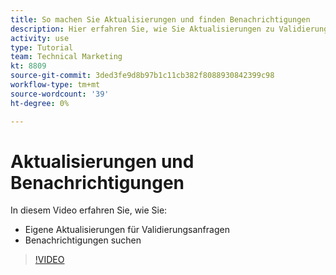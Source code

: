 ```yaml
---
title: So machen Sie Aktualisierungen und finden Benachrichtigungen
description: Hier erfahren Sie, wie Sie Aktualisierungen zu Validierungsanfragen vornehmen und Ihre Benachrichtigungen finden.
activity: use
type: Tutorial
team: Technical Marketing
kt: 8809
source-git-commit: 3ded3fe9d8b97b1c11cb382f8088930842399c98
workflow-type: tm+mt
source-wordcount: '39'
ht-degree: 0%

---
```


# Aktualisierungen und Benachrichtigungen

In diesem Video erfahren Sie, wie Sie:

* Eigene Aktualisierungen für Validierungsanfragen
* Benachrichtigungen suchen

>[!VIDEO](https://video.tv.adobe.com/v/335109/?quality=12)

<!---
learn more URLS
Tag others on updates
Update work
--->

